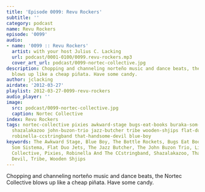 ```yaml
---
title: 'Episode 0099: Revu Rockers'
subtitle: ''
category: podcast
name: Revu Rockers
episode: '0099'
audio:
- name: '0099 :: Revu Rockers'
  artist: with your host Julius C. Lacking
  url: podcast/0001-0100/0099.revu-rockers.mp3
  cover_art_url: podcast/0099-nortec-collective.jpg
description: Chopping and channeling norteño music and dance beats, the Nortec Collective
  blows up like a cheap piñata. Have some candy.
author: jclacking
airdate: '2012-03-27'
playlist: 2012-03-27-0099-revu-rockers
audio_player: ''
image:
  src: podcast/0099-nortec-collective.jpg
  caption: Nortec Collective
index: Revu Rockers
tags: nortec-collective pixies awkward-stage bugs-eat-books buraka-som-sistema lilys
  shazalakazoo john-buzon-trio jazz-butcher tribe wooden-shjips flat-duo-jets bottle-rockets
  robinella-ccstringband that-handsome-devil blue-boy
keywords: The Awkward Stage, Blue Boy, The Bottle Rockets, Bugs Eat Books, Buraka
  Som Sistema, Flat Duo Jets, The Jazz Butcher, The John Buzon Trio, Lilys, Nortec
  Collective, Pixies, Robinella And The CCstringband, Shazalakazoo, That Handsome
  Devil, Tribe, Wooden Shjips
---
```

Chopping and channeling norteño music and dance beats, the Nortec Collective blows up like a cheap piñata. Have some candy.
